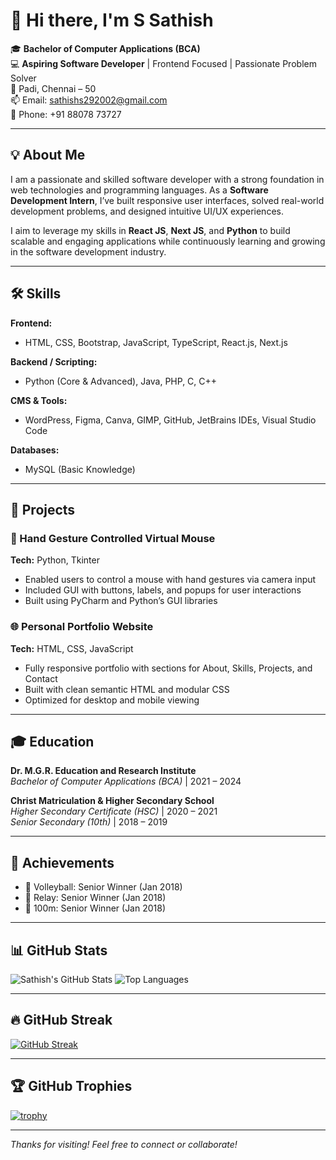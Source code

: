 # 👋 Hi there, I'm S Sathish

🎓 **Bachelor of Computer Applications (BCA)**  
💻 **Aspiring Software Developer** | Frontend Focused | Passionate Problem Solver  
📍 Padi, Chennai – 50  
📫 Email: [sathishs292002@gmail.com](mailto:sathishs292002@gmail.com)  
📱 Phone: +91 88078 73727  

---

## 💡 About Me

I am a passionate and skilled software developer with a strong foundation in web technologies and programming languages. As a **Software Development Intern**, I’ve built responsive user interfaces, solved real-world development problems, and designed intuitive UI/UX experiences.

I aim to leverage my skills in **React JS**, **Next JS**, and **Python** to build scalable and engaging applications while continuously learning and growing in the software development industry.

---

## 🛠️ Skills

**Frontend:**
- HTML, CSS, Bootstrap, JavaScript, TypeScript, React.js, Next.js

**Backend / Scripting:**
- Python (Core & Advanced), Java, PHP, C, C++

**CMS & Tools:**
- WordPress, Figma, Canva, GIMP, GitHub, JetBrains IDEs, Visual Studio Code

**Databases:**
- MySQL (Basic Knowledge)

---

## 📁 Projects

### 🎯 Hand Gesture Controlled Virtual Mouse
**Tech:** Python, Tkinter  
- Enabled users to control a mouse with hand gestures via camera input  
- Included GUI with buttons, labels, and popups for user interactions  
- Built using PyCharm and Python’s GUI libraries  

### 🌐 Personal Portfolio Website
**Tech:** HTML, CSS, JavaScript  
- Fully responsive portfolio with sections for About, Skills, Projects, and Contact  
- Built with clean semantic HTML and modular CSS  
- Optimized for desktop and mobile viewing  

---

## 🎓 Education

**Dr. M.G.R. Education and Research Institute**  
_Bachelor of Computer Applications (BCA)_ | 2021 – 2024  

**Christ Matriculation & Higher Secondary School**  
_Higher Secondary Certificate (HSC)_ | 2020 – 2021  
_Senior Secondary (10th)_ | 2018 – 2019  

---

## 🏅 Achievements

- 🏐 Volleyball: Senior Winner (Jan 2018)  
- 🏃 Relay: Senior Winner (Jan 2018)  
- 🏃 100m: Senior Winner (Jan 2018)  

---

## 📊 GitHub Stats

![Sathish's GitHub Stats](https://github-readme-stats.vercel.app/api?username=sathishs292002&show_icons=true&theme=radical)
![Top Languages](https://github-readme-stats.vercel.app/api/top-langs/?username=sathishs292002&layout=compact&theme=radical)

---

## 🔥 GitHub Streak

[![GitHub Streak](https://streak-stats.demolab.com?user=sathishs292002&theme=radical&hide_border=true)](https://git.io/streak-stats)

---

## 🏆 GitHub Trophies

[![trophy](https://github-profile-trophy.vercel.app/?username=sathishs292002&theme=radical)](https://github.com/ryo-ma/github-profile-trophy)

---

_Thanks for visiting! Feel free to connect or collaborate!_

